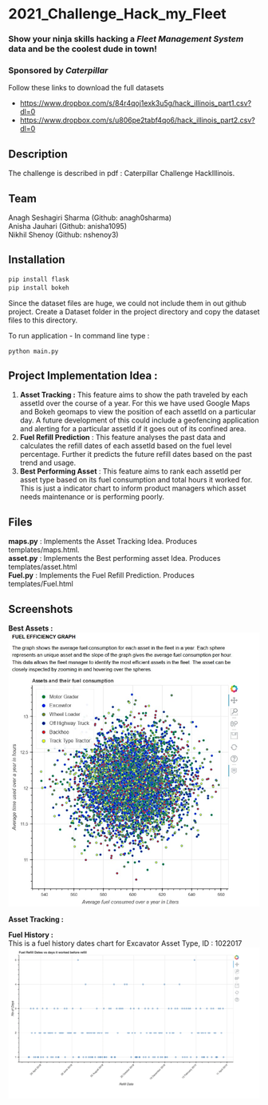 # 2021_Challenge_Hack_my_Fleet
### Show your ninja skills hacking a ***Fleet Management System*** data and be the coolest dude in town!
### Sponsored by *Caterpillar*

Follow these links to download the full datasets		

- https://www.dropbox.com/s/84r4qoj1exk3u5g/hack_illinois_part1.csv?dl=0		
- https://www.dropbox.com/s/u806pe2tabf4qo6/hack_illinois_part2.csv?dl=0		

## Description
The challenge is described in pdf : Caterpillar Challenge HackIllinois. 

## Team 

Anagh Seshagiri Sharma (Github: anagh0sharma) <br>
Anisha Jauhari (Github: anisha1095) <br>
Nikhil Shenoy (Github: nshenoy3) <br>

## Installation

```bash
pip install flask
pip install bokeh
```
Since the dataset files are huge, we could not include them in out github project.
Create a Dataset folder in the project directory and copy the dataset files to this directory.

To run application - 
In command line type : 
```commandline
python main.py
```
## Project Implementation Idea : 
1. **Asset Tracking :** This feature aims to show the path traveled by each assetId over the course of a year. For this we have used Google Maps and Bokeh geomaps to view the position of each assetId on a particular day. A future development of this could include a geofencing application and alerting for a particular assetId if it goes out of its confined area.
2. **Fuel Refill Prediction** : This feature analyses the past data and calculates the refill dates of each assetId based on the fuel level percentage. Further it predicts the future refill dates based on the past trend and usage. 
3. **Best Performing Asset** : This feature aims to rank each assetId per asset type based on its fuel consumption and total hours it worked for. This is just a indicator chart to inform product managers which asset needs maintenance or is performing poorly.

## Files
**maps.py** : Implements the Asset Tracking Idea. Produces templates/maps.html.<br>
**asset.py** : Implements the Best performing asset Idea. Produces templates/asset.html<br>
**Fuel.py** : Implements the Fuel Refill Prediction. Produces templates/Fuel.html <br>

## Screenshots

**Best Assets :** 
![plot](./Screenshots/BestAsset.jpeg)

**Asset Tracking :**


**Fuel History :**
<br>
This is a fuel history dates chart for Excavator Asset Type, ID : 1022017
![plot](./Screenshots/FuelHistory.png)




